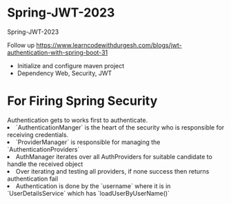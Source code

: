 # Spring-JWT-2023
Spring-JWT-2023

Follow up https://www.learncodewithdurgesh.com/blogs/jwt-authentication-with-spring-boot-31

<ul>
  <li>Initialize and configure maven project</li>
  <li>Dependency Web, Security, JWT</li>
</ul>

<h1>For Firing Spring Security</h1>
Authentication gets to works first to authenticate.
<li>`AuthenticationManger` is the heart of the security who is responsible for receiving credentials.</li>
<li>`ProviderManager` is responsible for managing the `AuthenticationProviders`</li>
<li>AuthManager iterates over all AuthProviders for suitable candidate to handle the received object</li>
<li>Over iterating and testing all providers, if none success then returns authentication fail</li>
<li>Authentication is done by the `username` where it is in `UserDetailsService` which has `loadUserByUserName()`</li>
